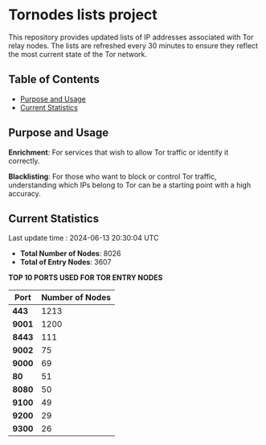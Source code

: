 # Tornodes lists project

This repository provides updated lists of IP addresses associated with Tor relay nodes. The lists are refreshed every 30 minutes to ensure they reflect the most current state of the Tor network.

## Table of Contents

- [Purpose and Usage](#purpose-and-usage)
- [Current Statistics](#current-statistics)


## Purpose and Usage

**Enrichment**: For services that wish to allow Tor traffic or identify it correctly.

**Blacklisting**: For those who want to block or control Tor traffic, understanding which IPs belong to Tor can be a starting point with a high accuracy.

## Current Statistics

Last update time : 2024-06-13 20:30:04 UTC

- **Total Number of Nodes**: 8026
- **Total of Entry Nodes**: 3607

**TOP 10 PORTS USED FOR TOR ENTRY NODES**

| **Port** | **Number of Nodes** |
|------|-----------------|
| **443**   | 1213  |
| **9001**   | 1200  |
| **8443**   | 111  |
| **9002**   | 75  |
| **9000**   | 69  |
| **80**   | 51  |
| **8080**   | 50  |
| **9100**   | 49  |
| **9200**   | 29  |
| **9300**   | 26  |

